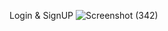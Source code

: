 Login & SignUP
![Screenshot (342)](https://github.com/user-attachments/assets/ecf31832-2551-40e1-9706-2ca146e683a7)
